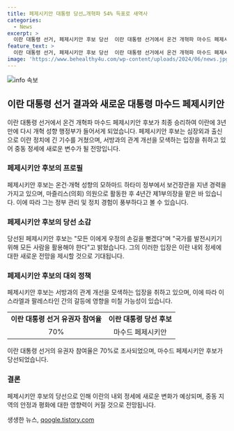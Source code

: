```yaml
---
title: 페제시키안 대통령 당선…개혁파 54% 득표로 새역사
categories:
  - News
excerpt: >
  이란 대통령 선거, 페제시키안 후보 당선  이란 대통령 선거에서 온건 개혁파 마수드 페제시키안 후보가 54.7%의 득표율로 승리하며 이란에 3년 만에 개혁 성향 행정부가 들어서게 되었다. 페제시키안 후보는 이란핵합의 복원과 히잡 단속 완화를 공약으로 내걸었으며, 국가 발전을 위해 모든 이를 활용하겠다고 밝혔다. 그의 등장은 중동 정세의 새로운 변수로 관심을 모으고 있다.
feature_text: >
  이란 대통령 선거, 페제시키안 후보 당선  이란 대통령 선거에서 온건 개혁파 마수드 페제시키안 후보가 54.7%의 득표율로 승리하며 이란에 3년 만에 개혁 성향 행정부가 들어서게 되었다. 페제시키안 후보는 이란핵합의 복원과 히잡 단속 완화를 공약으로 내걸었으며, 국가 발전을 위해 모든 이를 활용하겠다고 밝혔다. 그의 등장은 중동 정세의 새로운 변수로 관심을 모으고 있다.
image: 'https://www.behealthy4u.com/wp-content/uploads/2024/06/news.jpg'
---
```


<p><img src="https://www.behealthy4u.com/wp-content/uploads/2024/06/news.jpg" alt="info 속보" /></p>

<h2 data-ke-size="size26">이란 대통령 선거 결과와 새로운 대통령 마수드 페제시키안</h2>

<p data-ke-size="size16">이란 대통령 선거에서 온건 개혁파 마수드 페제시키안 후보가 최종 승리하여 이란에 3년 만에 다시 개혁 성향 행정부가 들어서게 되었습니다. 페제시키안 후보는 심장외과 출신으로 이란 정치에 긴 기수를 거쳤으며, 서방과의 관계 개선을 모색하는 입장을 취하고 있어 중동 정세에 새로운 변수가 될 전망입니다.</p>

<h3>페제시키안 후보의 프로필</h3>

<p data-ke-size="size16">페제시키안 후보는 온건·개혁 성향의 모하마드 하타미 정부에서 보건장관을 지낸 경력을 가지고 있으며, 마즐리스(의회) 의원으로 활동한 후 4년간 제1부의장을 맡은 바 있습니다. 이에 따라 그는 정부 관리 및 정치 경험이 풍부하다고 볼 수 있습니다.</p>

<h3>페제시키안 후보의 당선 소감</h3>

<p data-ke-size="size16">당선된 페제시키안 후보는 "모든 이에게 우정의 손길을 뻗겠다"며 "국가를 발전시키기 위해 모든 사람을 활용해야 한다"고 밝혔습니다. 그의 이러한 입장은 이란 내외 정세에 대한 새로운 전망을 제시할 것으로 기대됩니다.</p>

<h3>페제시키안 후보의 대외 정책</h3>

<p data-ke-size="size16">페제시키안 후보는 서방과의 관계 개선을 모색하는 입장을 취하고 있으며, 이에 따라 이스라엘과 팔레스타인 간의 갈등에 영향을 미칠 가능성이 있습니다.</p>

<table>
    <tr>
        <td style="text-align: center; height: 17px;"><b>이란 대통령 선거 유권자 참여율</b></td>
        <td style="text-align: center; height: 17px;"><b>이란 대통령 당선 후보</b></td>
    </tr>
    <tr>
        <td style="text-align: center; height: 17px;">70%</td>
        <td style="text-align: center; height: 17px;">마수드 페제시키안</td>
    </tr>
</table>

<p data-ke-size="size16">이란 대통령 선거의 유권자 참여율은 70%로 조사되었으며, 마수드 페제시키안 후보가 당선되었습니다.</p>

<h3>결론</h3>

<p data-ke-size="size16">페제시키안 후보의 당선으로 인해 이란의 내외 정세에 새로운 변화가 예상되며, 중동 지역의 안정과 평화에 대한 영향력이 커질 것으로 전망됩니다.</p>
생생한 뉴스, <a href="https://qoogle.tistory.com" rel="dofollow">qoogle.tistory.com</a>



